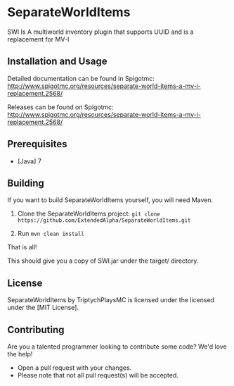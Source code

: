 # SeparateWorldItems
SWI Is A multiworld inventory plugin that supports UUID and is a replacement for MV-I

## Installation and Usage

Detailed documentation can be found in Spigotmc: http://www.spigotmc.org/resources/separate-world-items-a-mv-i-replacement.2568/

Releases can be found on Spigotmc: http://www.spigotmc.org/resources/separate-world-items-a-mv-i-replacement.2568/

## Prerequisites
* [Java] 7

## Building

If you want to build SeparateWorldItems yourself, you will need Maven.

1) Clone the SeparateWorldItems project: ```git clone https://github.com/ExtendedAlpha/SeparateWorldItems.git```

2) Run ```mvn clean install```

That is all!

This should give you a copy of SWI.jar under the target/ directory.

## License

SeparateWorldItems by TriptychPlaysMC is licensed under the licensed under the [MIT License].

## Contributing
Are you a talented programmer looking to contribute some code? We'd love the help!
* Open a pull request with your changes.
* Please note that not all pull request(s) will be accepted.
